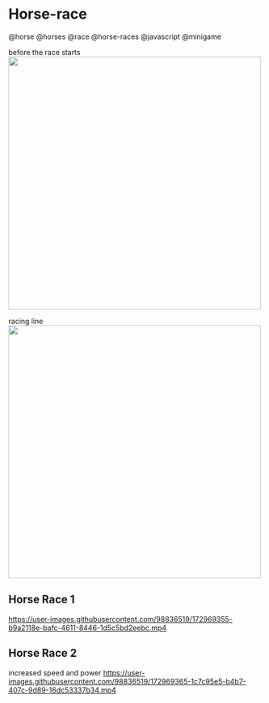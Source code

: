 # Horse-race
@horse @horses @race @horse-races @javascript @minigame

before the race starts
<img src = "https://user-images.githubusercontent.com/98836519/172969008-372c539e-9073-4e80-b40b-6457fcfebf5c.jpg" width=500>

racing line
<img src = "https://user-images.githubusercontent.com/98836519/172969152-c64b7750-e29b-4d11-a116-bdf99a784bf5.jpg" width=500>

## Horse Race 1
https://user-images.githubusercontent.com/98836519/172969355-b9a2118e-bafc-4611-8446-1d5c5bd2eebc.mp4
## Horse Race 2
increased speed and power
https://user-images.githubusercontent.com/98836519/172969365-1c7c95e5-b4b7-407c-9d89-16dc53337b34.mp4





